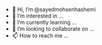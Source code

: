 - 👋 Hi, I’m @sayedmohsenhashemi
- 👀 I’m interested in ...
- 🌱 I’m currently learning ...
- 💞️ I’m looking to collaborate on ...
- 📫 How to reach me ...

<!---
sayedmohsenhashemi/sayedmohsenhashemi is a ✨ special ✨ repository because its `README.md` (this file) appears on your GitHub profile.
You can click the Preview link to take a look at your changes.
--->
